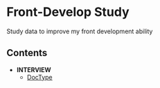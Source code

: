 # Front-Develop Study

Study data to improve my front development ability

## Contents

- **INTERVIEW**
    - [DocType](./interview/doctype.md)